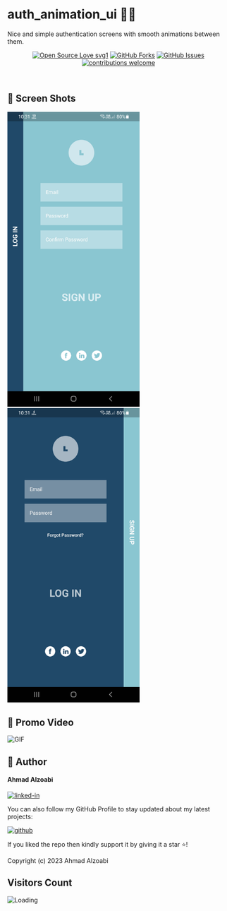 # auth_animation_ui 📱🤙

Nice and simple authentication screens with smooth animations between them.

<div align="center">

[![Open Source Love svg1](https://badges.frapsoft.com/os/v1/open-source.svg?v=103)](#)
[![GitHub Forks](https://img.shields.io/github/forks/saadhaxxan/Car_Game_Python_Pygame.svg?style=social&label=Fork&maxAge=2592000)](https://github.com/a7madZ3Dev/auth_animation_ui/fork)
[![GitHub Issues](https://img.shields.io/github/issues/saadhaxxan/Car_Game_Python_Pygame.svg?style=flat&label=Issues&maxAge=2592000)](https://github.com/a7madZ3Dev/auth_animation_ui/issues)
[![contributions welcome](https://img.shields.io/badge/contributions-welcome-brightgreen.svg?style=flat&label=Contributions&colorA=red&colorB=black	)](#)

</div>
<br>

## 📱 Screen Shots  

<img alt="jpg" src="preview/view_1.jpg" width= "300" />   <img alt="jpg" src="preview/view_2.jpg" width= "300" /> 

## 🎥 Promo Video

<img alt="GIF" src="preview/demo_1.gif" width= "300" /> 

<br>

## 🧑 Author

#### Ahmad Alzoabi
[![linked-in](https://img.shields.io/badge/Linked_In-0077B5?style=for-the-badge&logo=LinkedIn&logoColor=white)](https://www.linkedin.com/in/ahmad-al-zoabi-0623a8233/)

You can also follow my GitHub Profile to stay updated about my latest projects:

[![github](https://img.shields.io/badge/GitHub-000000?style=for-the-badge&logo=GitHub&logoColor=white)](https://github.com/a7madZ3Dev)

If you liked the repo then kindly support it by giving it a star ⭐!

Copyright (c) 2023 Ahmad Alzoabi

## Visitors Count

<img align="left" src = "https://profile-counter.glitch.me/auth_animation_ui/count.svg" alt ="Loading">

